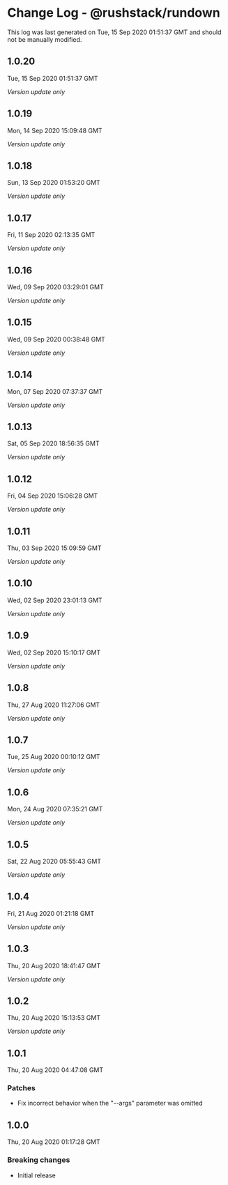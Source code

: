 # Change Log - @rushstack/rundown

This log was last generated on Tue, 15 Sep 2020 01:51:37 GMT and should not be manually modified.

## 1.0.20
Tue, 15 Sep 2020 01:51:37 GMT

*Version update only*

## 1.0.19
Mon, 14 Sep 2020 15:09:48 GMT

*Version update only*

## 1.0.18
Sun, 13 Sep 2020 01:53:20 GMT

*Version update only*

## 1.0.17
Fri, 11 Sep 2020 02:13:35 GMT

*Version update only*

## 1.0.16
Wed, 09 Sep 2020 03:29:01 GMT

*Version update only*

## 1.0.15
Wed, 09 Sep 2020 00:38:48 GMT

*Version update only*

## 1.0.14
Mon, 07 Sep 2020 07:37:37 GMT

*Version update only*

## 1.0.13
Sat, 05 Sep 2020 18:56:35 GMT

*Version update only*

## 1.0.12
Fri, 04 Sep 2020 15:06:28 GMT

*Version update only*

## 1.0.11
Thu, 03 Sep 2020 15:09:59 GMT

*Version update only*

## 1.0.10
Wed, 02 Sep 2020 23:01:13 GMT

*Version update only*

## 1.0.9
Wed, 02 Sep 2020 15:10:17 GMT

*Version update only*

## 1.0.8
Thu, 27 Aug 2020 11:27:06 GMT

*Version update only*

## 1.0.7
Tue, 25 Aug 2020 00:10:12 GMT

*Version update only*

## 1.0.6
Mon, 24 Aug 2020 07:35:21 GMT

*Version update only*

## 1.0.5
Sat, 22 Aug 2020 05:55:43 GMT

*Version update only*

## 1.0.4
Fri, 21 Aug 2020 01:21:18 GMT

*Version update only*

## 1.0.3
Thu, 20 Aug 2020 18:41:47 GMT

*Version update only*

## 1.0.2
Thu, 20 Aug 2020 15:13:53 GMT

*Version update only*

## 1.0.1
Thu, 20 Aug 2020 04:47:08 GMT

### Patches

- Fix incorrect behavior when the "--args" parameter was omitted

## 1.0.0
Thu, 20 Aug 2020 01:17:28 GMT

### Breaking changes

- Initial release

